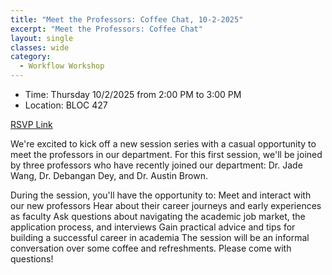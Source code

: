 ```yaml
---
title: "Meet the Professors: Coffee Chat, 10-2-2025"
excerpt: "Meet the Professors: Coffee Chat"
layout: single
classes: wide
category:
  - Workflow Workshop
---
```


- Time: Thursday 10/2/2025 from 2:00 PM to 3:00 PM
- Location: BLOC 427

[RSVP Link](<https://urldefense.com/v3/__https://docs.google.com/forms/d/e/1FAIpQLScstyLq_g9a7pgrNf_11ioNmhOc9pIKIme5Js9wWLch_xP31A/viewform?usp=dialog__;!!KwNVnqRv!A_BoU3TxofhlwFkL1vk6iV2vxaOr8ooXM3nbNrNdDdZdXMPXEJrkHNoUxiXk74b2GLG7tVelaXEQfEbQ813JdXxBrg$>)


We're excited to kick off a new session series with a casual opportunity to meet the professors in our department. For this first session, we'll be joined by three professors who have recently joined our department: Dr. Jade Wang, Dr. Debangan Dey, and Dr. Austin Brown. 

During the session, you'll have the opportunity to: 
Meet and interact with our new professors
Hear about their career journeys and early experiences as faculty 
Ask questions about navigating the academic job market, the application process, and interviews
Gain practical advice and tips for building a successful career in academia
The session will be an informal conversation over some coffee and refreshments. Please come with questions! 

<!--
### Materials
<iframe src="https://drive.google.com/file/d/1XzzzJmo1eOQPnKMmMXTw2ErUF1CMZ1h0/preview" width="640" height="480" allow="autoplay"></iframe>
-->

<!--
### Recording
<iframe width="560" height="315" src="https://www.youtube.com/embed/fJ08Ntfyt80?si=_jtKxOHt6jHJnuUx" title="YouTube video player" frameborder="0" allow="accelerometer; autoplay; clipboard-write; encrypted-media; gyroscope; picture-in-picture; web-share" referrerpolicy="strict-origin-when-cross-origin" allowfullscreen></iframe>
-->

<!--
### Gallery 

{% include gallery id="layouts_gallery" %}
-->


